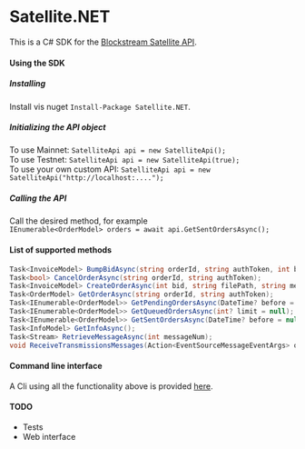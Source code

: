 # Satellite.NET

This is a C# SDK for the [Blockstream Satellite API](https://github.com/Blockstream/satellite-api).
#### Using the SDK

##### Installing

Install vis nuget `Install-Package Satellite.NET`.  

##### Initializing the API object  
To use Mainnet:
`SatelliteApi api = new SatelliteApi();`  
To use Testnet:
`SatelliteApi api = new SatelliteApi(true);`  
To use your own custom API:
`SatelliteApi api = new SatelliteApi("http://localhost:....");`  

##### Calling the API
Call the desired method, for example  
`IEnumerable<OrderModel> orders = await api.GetSentOrdersAsync();`


#### List of supported methods
```csharp
Task<InvoiceModel> BumpBidAsync(string orderId, string authToken, int bidIncrease);
Task<bool> CancelOrderAsync(string orderId, string authToken);
Task<InvoiceModel> CreateOrderAsync(int bid, string filePath, string message);
Task<OrderModel> GetOrderAsync(string orderId, string authToken);
Task<IEnumerable<OrderModel>> GetPendingOrdersAsync(DateTime? before = null);
Task<IEnumerable<OrderModel>> GetQueuedOrdersAsync(int? limit = null);
Task<IEnumerable<OrderModel>> GetSentOrdersAsync(DateTime? before = null);
Task<InfoModel> GetInfoAsync();
Task<Stream> RetrieveMessageAsync(int messageNum);
void ReceiveTransmissionsMessages(Action<EventSourceMessageEventArgs> onReceive, Action<DisconnectEventArgs> onDisconnection);
```

#### Command line interface
A Cli using all the functionality above is provided [here](https://github.com/bokobza/Satellite.NET/tree/master/src/Satellite.NET.Cli).

#### TODO
- Tests
- Web interface
